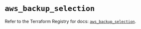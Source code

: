 # `aws_backup_selection`

Refer to the Terraform Registry for docs: [`aws_backup_selection`](https://registry.terraform.io/providers/hashicorp/aws/5.100.0/docs/resources/backup_selection).

